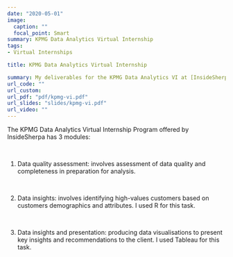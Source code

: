 ```yaml
---
date: "2020-05-01"
image:
  caption: ""
  focal_point: Smart
summary: KPMG Data Analytics Virtual Internship
tags:
- Virtual Internships

title: KPMG Data Analytics Virtual Internship

summary: My deliverables for the KPMG Data Analytics VI at [InsideSherpa](https://www.insidesherpa.com/virtual-internships/theme/m7W4GMqeT3bh9Nb2c/KPMG-Data-Analytics-Virtual-Internship)
url_code: ""
url_custom: 
url_pdf: "pdf/kpmg-vi.pdf"
url_slides: "slides/kpmg-vi.pdf"
url_video: ""
---
```


The KPMG Data Analytics Virtual Internship Program offered by InsideSherpa has 3 modules: 

<br> 

1. Data quality assessment: involves assessment of data quality and completeness in preparation for analysis.

<br> 

2. Data insights: involves identifying high-values customers based on customers demographics and attributes. I used R for this task. 

<br> 

3. Data insights and presentation: producing data visualisations to present key insights and recommendations to the client. I used Tableau for this task. 
